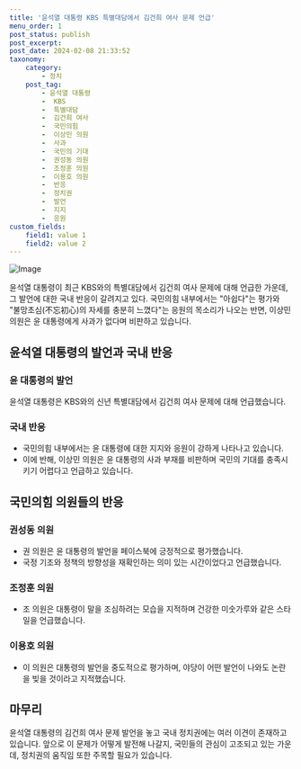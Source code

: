 ```yaml
---
title: '윤석열 대통령 KBS 특별대담에서 김건희 여사 문제 언급'
menu_order: 1
post_status: publish
post_excerpt: 
post_date: 2024-02-08 21:33:52
taxonomy:
    category:
        - 정치
    post_tag:
        - 윤석열 대통령
        -  KBS
        -  특별대담
        -  김건희 여사
        -  국민의힘
        -  이상민 의원
        -  사과
        -  국민의 기대
        -  권성동 의원
        -  조정훈 의원
        -  이용호 의원
        -  반응
        -  정치권
        -  발언
        -  지지
        -  응원
custom_fields:
    field1: value 1
    field2: value 2
---
```


![Image](https://imgnews.pstatic.net/image/448/2024/02/08/2024020890096_0_20240208171601649.jpg?type=w647)

윤석열 대통령이 최근 KBS와의 특별대담에서 김건희 여사 문제에 대해 언급한 가운데, 그 발언에 대한 국내 반응이 갈려지고 있다. 국민의힘 내부에서는 "아쉽다"는 평가와 "불망초심(不忘初心)의 자세를 충분히 느꼈다"는 응원의 목소리가 나오는 반면, 이상민 의원은 윤 대통령에게 사과가 없다며 비판하고 있습니다.
## 윤석열 대통령의 발언과 국내 반응
### 윤 대통령의 발언
윤석열 대통령은 KBS와의 신년 특별대담에서 김건희 여사 문제에 대해 언급했습니다.
### 국내 반응
- 국민의힘 내부에서는 윤 대통령에 대한 지지와 응원이 강하게 나타나고 있습니다.
- 이에 반해, 이상민 의원은 윤 대통령의 사과 부재를 비판하며 국민의 기대를 충족시키기 어렵다고 언급하고 있습니다.
## 국민의힘 의원들의 반응
### 권성동 의원
- 권 의원은 윤 대통령의 발언을 페이스북에 긍정적으로 평가했습니다.
- 국정 기조와 정책의 방향성을 재확인하는 의미 있는 시간이었다고 언급했습니다.
### 조정훈 의원
- 조 의원은 대통령이 말을 조심하려는 모습을 지적하며 건강한 미숫가루와 같은 스타일을 언급했습니다.
### 이용호 의원
- 이 의원은 대통령의 발언을 중도적으로 평가하며, 야당이 어떤 발언이 나와도 논란을 빚을 것이라고 지적했습니다.
## 마무리
윤석열 대통령의 김건희 여사 문제 발언을 놓고 국내 정치권에는 여러 이견이 존재하고 있습니다. 앞으로 이 문제가 어떻게 발전해 나갈지, 국민들의 관심이 고조되고 있는 가운데, 정치권의 움직임 또한 주목할 필요가 있습니다.

